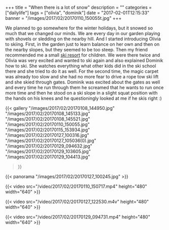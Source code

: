 +++
title = "When there is a lot of snow"
description = ""
categories = ["dailylife"]
tags = ["olivia", "dominik"]
date = "2017-02-01T12:15:33"
banner = "/images/2017/02/20170110_150055t.jpg"
+++

We planned to go somewhere for the winter holidays, but it snowed so much that we changed
our minds. We are every day in our garden playing with shovels or sledding on the nearby hill.
And I started introducing Olivia to skiing. First, in the garden just to learn balance on her
own and then on the nearby slopes, but they seemed to be too steep. Then my friend recommended
me a small <a title="Hirschberglifte" href="http://hirschberglifte.de/" target="_blank">ski resort</a> for children. We were there twice and Olivia was very excited and wanted
to ski again and also explained Dominik how to ski. She watches everything what other kids did
in the ski school there and she tried to do it as well. For the second time, the magic carpet
was already too slow and she had no more fear to drive a rope tow ski lift and she skied through gates.
Dominik was excited about the gates as well and every time he run through them he screamed that he wants
to run once more time and then he stood on a ski slope in a slight squat position with the hands
on his knees and he questioningly looked at me if he skis right :)

{{< gallery
    "/images/2017/02/20170108_144950.jpg"
    "/images/2017/02/20170108_145133.jpg"
    "/images/2017/02/20170108_145521.jpg"
    "/images/2017/02/20170110_150055.jpg"
    "/images/2017/02/20170115_153934.jpg"
    "/images/2017/02/20170127_100316.jpg"
    "/images/2017/02/20170127_105036(0).jpg"
    "/images/2017/02/20170129_094632.jpg"
    "/images/2017/02/20170129_103605.jpg"
    "/images/2017/02/20170129_104413.jpg"
>}}

{{< panorama "/images/2017/02/20170127_100245.jpg"  >}}

{{< video src="/video/2017/02/20170110_150717.mp4" height="480" width="640" >}}


{{< video src="/video/2017/02/20170127_122530.m4v" height="480" width="640" >}}


{{< video src="/video/2017/02/20170129_094731.mp4" height="480" width="640" >}}
